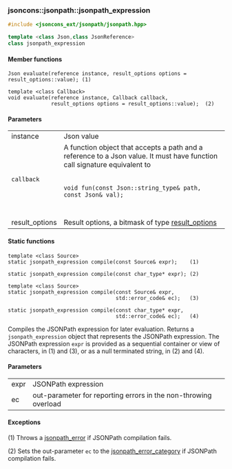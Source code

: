 ### jsoncons::jsonpath::jsonpath_expression

```c++
#include <jsoncons_ext/jsonpath/jsonpath.hpp>

template <class Json,class JsonReference>
class jsonpath_expression
```

#### Member functions

    Json evaluate(reference instance, result_options options = result_options::value); (1)

    template <class Callback>
    void evaluate(reference instance, Callback callback, 
                  result_options options = result_options::value);  (2)


#### Parameters

<table>
  <tr>
    <td>instance</td>
    <td>Json value</td> 
  </tr>
  <tr>
    <td><code>callback</code></td>
    <td>A function object that accepts a path and a reference to a Json value. 
It must have function call signature equivalent to
<br/><br/><code>
void fun(const Json::string_type& path, const Json& val);
</code><br/><br/>
  </tr>
  <tr>
    <td>result_options</td>
    <td>Result options, a bitmask of type <a href="result_options.md">result_options</></td> 
  </tr>
</table>

#### Static functions

    template <class Source>
    static jsonpath_expression compile(const Source& expr);    (1)

    static jsonpath_expression compile(const char_type* expr); (2)

    template <class Source>
    static jsonpath_expression compile(const Source& expr,
                                       std::error_code& ec);   (3)

    static jsonpath_expression compile(const char_type* expr,
                                       std::error_code& ec);   (4)

Compiles the JSONPath expression for later evaluation. Returns a `jsonpath_expression` object 
that represents the JSONPath expression.
The JSONPath expression `expr` is provided as a sequential container or view of characters, 
in (1) and (3), or as a null terminated string, in (2) and (4).

#### Parameters

<table>
  <tr>
    <td>expr</td>
    <td>JSONPath expression</td> 
  </tr>
  <tr>
    <td>ec</td>
    <td>out-parameter for reporting errors in the non-throwing overload</td> 
  </tr>
</table>

#### Exceptions

(1) Throws a [jsonpath_error](jsonpath_error.md) if JSONPath compilation fails.

(2) Sets the out-parameter `ec` to the [jsonpath_error_category](jsonpath_errc.md) if JSONPath compilation fails. 

